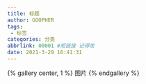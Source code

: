 ```yaml
---
title: 标题
author: GOOPHER
tags: 
 - 标签
categories: 分类
abbrlink: 00001 #短链接 记得改
date: 2021-3-29 16:41:31
---
```

{% gallery center, 1 %}
图片
{% endgallery %}